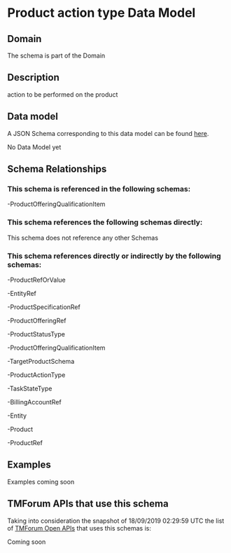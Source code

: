 # Product action type Data Model

## Domain

The  schema is part of the  Domain

## Description

action to be performed on the product

## Data model

A JSON Schema corresponding to this data model can be found
[here](https://github.com/tmforum-rand/schemas/blob/master/Product/ProductActionType.schema.json).

No Data Model yet

## Schema Relationships

### This schema is referenced in the following schemas:

-ProductOfferingQualificationItem

### This schema references the following schemas directly:

This schema does not reference any other Schemas

### This schema references directly or indirectly by the following schemas:

-ProductRefOrValue

-EntityRef

-ProductSpecificationRef

-ProductOfferingRef

-ProductStatusType

-ProductOfferingQualificationItem

-TargetProductSchema

-ProductActionType

-TaskStateType

-BillingAccountRef

-Entity

-Product

-ProductRef



## Examples

Examples coming soon

## TMForum APIs that use this schema

Taking into consideration the snapshot of 18/09/2019 02:29:59 UTC the list of [TMForum Open APIs](https://www.tmforum.org/open-apis/) that uses this schemas is:

Coming soon